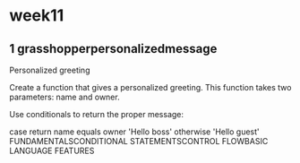 # week11
## 1 grasshopperpersonalizedmessage

Personalized greeting

Create a function that gives a personalized greeting. This function takes two parameters: name and owner.

Use conditionals to return the proper message:

case	return
name equals owner	'Hello boss'
otherwise	'Hello guest'
FUNDAMENTALSCONDITIONAL STATEMENTSCONTROL FLOWBASIC LANGUAGE FEATURES